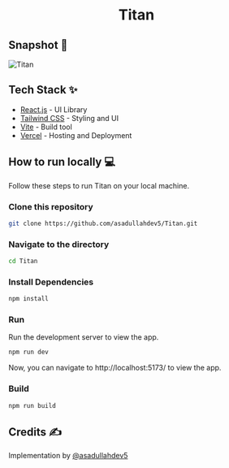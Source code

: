 <div align="center">
	<h1> Titan </h1>
</div>

## Snapshot 📸

![Titan](https://github.com/user-attachments/assets/2abb15aa-b943-4f65-8200-15f6ab0b07db)

## Tech Stack ✨

- [React.js](https://reactjs.org/) - UI Library
- [Tailwind CSS](https://tailwindcss.com/) - Styling and UI
- [Vite](https://vitejs.dev/) - Build tool
- [Vercel](https://vercel.com/) - Hosting and Deployment

## How to run locally 💻

Follow these steps to run Titan on your local machine.

### Clone this repository

```bash
git clone https://github.com/asadullahdev5/Titan.git
```

### Navigate to the directory

```bash
cd Titan
```

### Install Dependencies

```bash
npm install
```

### Run

Run the development server to view the app.

```bash
npm run dev
```

Now, you can navigate to http://localhost:5173/ to view the app.

### Build

```bash
npm run build
```

## Credits ✍

Implementation by [@asadullahdev5](https://github.com/asadullahdev5)

